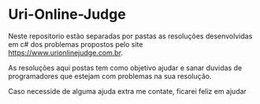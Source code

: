# Uri-Online-Judge

 
Neste repositorio estão separadas por pastas as resoluções desenvolvidas em c# dos problemas propostos pelo site https://www.urionlinejudge.com.br.

As resoluções aqui postas tem como objetivo ajudar e sanar duvidas de programadores que estejam com problemas na sua resolução.

Caso necesside de alguma ajuda extra me contate, ficarei feliz em ajudar 
